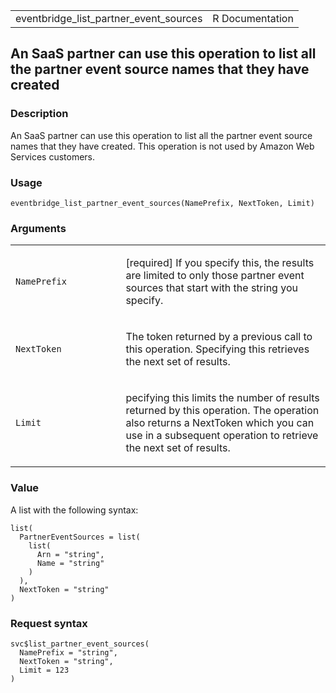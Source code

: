 <table style="width: 100%;">
<tbody>
<tr class="odd">
<td>eventbridge_list_partner_event_sources</td>
<td style="text-align: right;">R Documentation</td>
</tr>
</tbody>
</table>

## An SaaS partner can use this operation to list all the partner event source names that they have created

### Description

An SaaS partner can use this operation to list all the partner event
source names that they have created. This operation is not used by
Amazon Web Services customers.

### Usage

    eventbridge_list_partner_event_sources(NamePrefix, NextToken, Limit)

### Arguments

<table>
<colgroup>
<col style="width: 35%" />
<col style="width: 65%" />
</colgroup>
<tbody>
<tr class="odd">
<td><code
id="eventbridge_list_partner_event_sources_:_NamePrefix">NamePrefix</code></td>
<td><p>[required] If you specify this, the results are limited to only
those partner event sources that start with the string you
specify.</p></td>
</tr>
<tr class="even">
<td><code
id="eventbridge_list_partner_event_sources_:_NextToken">NextToken</code></td>
<td><p>The token returned by a previous call to this operation.
Specifying this retrieves the next set of results.</p></td>
</tr>
<tr class="odd">
<td><code
id="eventbridge_list_partner_event_sources_:_Limit">Limit</code></td>
<td><p>pecifying this limits the number of results returned by this
operation. The operation also returns a NextToken which you can use in a
subsequent operation to retrieve the next set of results.</p></td>
</tr>
</tbody>
</table>

### Value

A list with the following syntax:

    list(
      PartnerEventSources = list(
        list(
          Arn = "string",
          Name = "string"
        )
      ),
      NextToken = "string"
    )

### Request syntax

    svc$list_partner_event_sources(
      NamePrefix = "string",
      NextToken = "string",
      Limit = 123
    )

